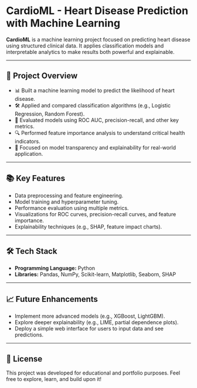 # CardioML - Heart Disease Prediction with Machine Learning

**CardioML** is a machine learning project focused on predicting heart disease using structured clinical data. It applies classification models and interpretable analytics to make results both powerful and explainable.

---

## 🧠 Project Overview
- 📊 Built a machine learning model to predict the likelihood of heart disease.
- 🛠️ Applied and compared classification algorithms (e.g., Logistic Regression, Random Forest).
- 🧮 Evaluated models using ROC AUC, precision-recall, and other key metrics.
- 🔍 Performed feature importance analysis to understand critical health indicators.
- 🧠 Focused on model transparency and explainability for real-world application.

---

## 📚 Key Features
- Data preprocessing and feature engineering.
- Model training and hyperparameter tuning.
- Performance evaluation using multiple metrics.
- Visualizations for ROC curves, precision-recall curves, and feature importance.
- Explainability techniques (e.g., SHAP, feature impact charts).

---

## 🛠 Tech Stack
- **Programming Language:** Python
- **Libraries:** Pandas, NumPy, Scikit-learn, Matplotlib, Seaborn, SHAP

---

## 📈 Future Enhancements
- Implement more advanced models (e.g., XGBoost, LightGBM).
- Explore deeper explainability (e.g., LIME, partial dependence plots).
- Deploy a simple web interface for users to input data and see predictions.

---

## 📝 License
This project was developed for educational and portfolio purposes. Feel free to explore, learn, and build upon it!
